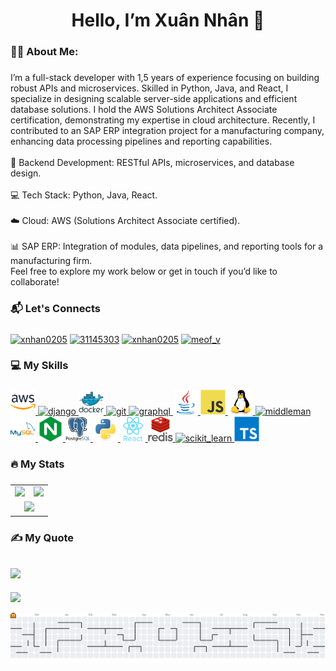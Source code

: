<h1 align="center">Hello, I’m Xuân Nhân 👋</h1>

###
<h3 align="left">👩‍💻 About Me:</h3>

###
I’m a full-stack developer with 1,5 years of experience focusing on building robust APIs and microservices. Skilled in Python, Java, and React, I specialize in designing scalable server-side applications and efficient database solutions. I hold the AWS Solutions Architect Associate certification, demonstrating my expertise in cloud architecture. Recently, I contributed to an SAP ERP integration project for a manufacturing company, enhancing data processing pipelines and reporting capabilities.<br><br>🔧 Backend Development: RESTful APIs, microservices, and database design.<br><br>💻 Tech Stack: Python, Java, React.<br><br>☁️ Cloud: AWS (Solutions Architect Associate certified).<br><br>📊 SAP ERP: Integration of modules, data pipelines, and reporting tools for a manufacturing firm.<br>Feel free to explore my work below or get in touch if you’d like to collaborate!

###

<h3 align="left">📬 Let's Connects</h3>

###

<p align="left">
<a href="https://linkedin.com/in/xnhan0205" target="blank"><img align="center" src="https://raw.githubusercontent.com/rahuldkjain/github-profile-readme-generator/master/src/images/icons/Social/linked-in-alt.svg" alt="xnhan0205" height="30" width="40" /></a>
<a href="https://stackoverflow.com/users/31145303" target="blank"><img align="center" src="https://raw.githubusercontent.com/rahuldkjain/github-profile-readme-generator/master/src/images/icons/Social/stack-overflow.svg" alt="31145303" height="30" width="40" /></a>
<a href="https://fb.com/xnhan0205" target="blank"><img align="center" src="https://raw.githubusercontent.com/rahuldkjain/github-profile-readme-generator/master/src/images/icons/Social/facebook.svg" alt="xnhan0205" height="30" width="40" /></a>
<a href="https://instagram.com/meof_v" target="blank"><img align="center" src="https://raw.githubusercontent.com/rahuldkjain/github-profile-readme-generator/master/src/images/icons/Social/instagram.svg" alt="meof_v" height="30" width="40" /></a>
</p>

###

<h3 align="left">💻 My Skills</h3>

###

<p align="left"> <a href="https://aws.amazon.com" target="_blank" rel="noreferrer"> <img src="https://raw.githubusercontent.com/devicons/devicon/master/icons/amazonwebservices/amazonwebservices-original-wordmark.svg" alt="aws" width="40" height="40"/> </a> <a href="https://www.djangoproject.com/" target="_blank" rel="noreferrer"> <img src="https://cdn.worldvectorlogo.com/logos/django.svg" alt="django" width="40" height="40"/> </a> <a href="https://www.docker.com/" target="_blank" rel="noreferrer"> <img src="https://raw.githubusercontent.com/devicons/devicon/master/icons/docker/docker-original-wordmark.svg" alt="docker" width="40" height="40"/> </a> <a href="https://git-scm.com/" target="_blank" rel="noreferrer"> <img src="https://www.vectorlogo.zone/logos/git-scm/git-scm-icon.svg" alt="git" width="40" height="40"/> </a> <a href="https://graphql.org" target="_blank" rel="noreferrer"> <img src="https://www.vectorlogo.zone/logos/graphql/graphql-icon.svg" alt="graphql" width="40" height="40"/> </a> <a href="https://www.java.com" target="_blank" rel="noreferrer"> <img src="https://raw.githubusercontent.com/devicons/devicon/master/icons/java/java-original.svg" alt="java" width="40" height="40"/> </a> <a href="https://developer.mozilla.org/en-US/docs/Web/JavaScript" target="_blank" rel="noreferrer"> <img src="https://raw.githubusercontent.com/devicons/devicon/master/icons/javascript/javascript-original.svg" alt="javascript" width="40" height="40"/> </a> <a href="https://www.linux.org/" target="_blank" rel="noreferrer"> <img src="https://raw.githubusercontent.com/devicons/devicon/master/icons/linux/linux-original.svg" alt="linux" width="40" height="40"/> </a> <a href="https://middlemanapp.com/" target="_blank" rel="noreferrer"> <img src="https://raw.githubusercontent.com/leungwensen/svg-icon/b84b3f3a3da329b7c1d02346865f8e98beb05413/dist/svg/logos/middleman.svg" alt="middleman" width="40" height="40"/> </a> <a href="https://www.mysql.com/" target="_blank" rel="noreferrer"> <img src="https://raw.githubusercontent.com/devicons/devicon/master/icons/mysql/mysql-original-wordmark.svg" alt="mysql" width="40" height="40"/> </a> <a href="https://www.nginx.com" target="_blank" rel="noreferrer"> <img src="https://raw.githubusercontent.com/devicons/devicon/master/icons/nginx/nginx-original.svg" alt="nginx" width="40" height="40"/> </a> <a href="https://www.postgresql.org" target="_blank" rel="noreferrer"> <img src="https://raw.githubusercontent.com/devicons/devicon/master/icons/postgresql/postgresql-original-wordmark.svg" alt="postgresql" width="40" height="40"/> </a> <a href="https://www.python.org" target="_blank" rel="noreferrer"> <img src="https://raw.githubusercontent.com/devicons/devicon/master/icons/python/python-original.svg" alt="python" width="40" height="40"/> </a> <a href="https://reactjs.org/" target="_blank" rel="noreferrer"> <img src="https://raw.githubusercontent.com/devicons/devicon/master/icons/react/react-original-wordmark.svg" alt="react" width="40" height="40"/> </a> <a href="https://redis.io" target="_blank" rel="noreferrer"> <img src="https://raw.githubusercontent.com/devicons/devicon/master/icons/redis/redis-original-wordmark.svg" alt="redis" width="40" height="40"/> </a> <a href="https://scikit-learn.org/" target="_blank" rel="noreferrer"> <img src="https://upload.wikimedia.org/wikipedia/commons/0/05/Scikit_learn_logo_small.svg" alt="scikit_learn" width="40" height="40"/> </a> <a href="https://www.typescriptlang.org/" target="_blank" rel="noreferrer"> <img src="https://raw.githubusercontent.com/devicons/devicon/master/icons/typescript/typescript-original.svg" alt="typescript" width="40" height="40"/> </a> </p>

<h3 align="left">🔥   My Stats </h3>

###

<table>
  <tr>
    <td>
      <img src="https://github-readme-stats.vercel.app/api?username=nhan4013&theme=gotham&hide_border=true&include_all_commits=true&count_private=true" />
    </td>
    <td>
      <img src="https://github-readme-stats.vercel.app/api/top-langs/?username=nhan4013&theme=gotham&hide_border=true&include_all_commits=true&count_private=true&layout=compact" />
    </td>
  </tr>
  <tr>
    <td colspan="2" align="center">
      <img src="https://nirzak-streak-stats.vercel.app/?user=nhan4013&theme=gotham&hide_border=true" />
    </td>
  </tr>
</table>


### ✍️ My Quote
![](https://quotes-github-readme.vercel.app/api?type=horizontal&theme=radical)
---
[![](https://visitcount.itsvg.in/api?id=nhan4013&icon=0&color=0)](https://visitcount.itsvg.in)

<!-- Proudly created with GPRM ( https://gprm.itsvg.in ) -->
<picture>
  <source media="(prefers-color-scheme: dark)" srcset="https://raw.githubusercontent.com/nhan4013/nhan4013/output/pacman-contribution-graph-dark.svg">
  <source media="(prefers-color-scheme: light)" srcset="https://raw.githubusercontent.com/nhan4013/nhan4013/output/pacman-contribution-graph.svg">
  <img alt="pacman contribution graph" src="https://raw.githubusercontent.com/nhan4013/nhan4013/output/pacman-contribution-graph.svg">
</picture>
